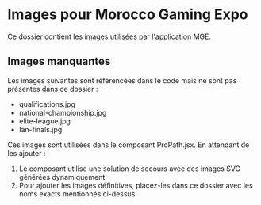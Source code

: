 # Images pour Morocco Gaming Expo

Ce dossier contient les images utilisées par l'application MGE.

## Images manquantes

Les images suivantes sont référencées dans le code mais ne sont pas présentes dans ce dossier :

- qualifications.jpg
- national-championship.jpg
- elite-league.jpg
- lan-finals.jpg

Ces images sont utilisées dans le composant ProPath.jsx. En attendant de les ajouter :

1. Le composant utilise une solution de secours avec des images SVG générées dynamiquement
2. Pour ajouter les images définitives, placez-les dans ce dossier avec les noms exacts mentionnés ci-dessus 